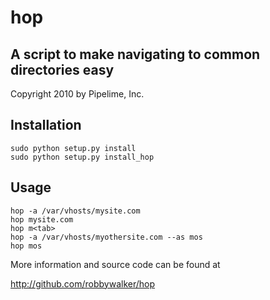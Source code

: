 hop
================

A script to make navigating to common directories easy
----------------

Copyright 2010 by Pipelime, Inc.


Installation
----------------

	sudo python setup.py install
	sudo python setup.py install_hop

Usage
-----------------

	hop -a /var/vhosts/mysite.com
	hop mysite.com
	hop m<tab>
	hop -a /var/vhosts/myothersite.com --as mos
	hop mos

More information and source code can be found at

http://github.com/robbywalker/hop
